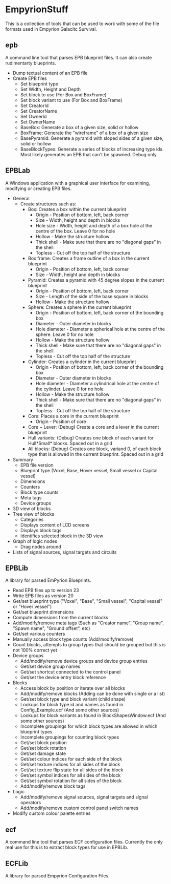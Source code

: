 # EmpyrionStuff

This is a collection of tools that can be used to work with some of the file formats used in Empyrion Galacitc Survival.

## epb
A command line tool that parses EPB blueprint files. It can also create rudimentarty blueprints.
* Dump textual content of an EPB file
* Create EPB files
    * Set blueprint type
    * Set Width, Height and Depth
    * Set block to use (For Box and BoxFrame)
    * Set block variant to use (For Box and BoxFrame)
    * Set CreatorId
    * Set CreatorName
    * Set OwnerId
    * Set OwnerName
    * BaseBox: Generate a box of a given size, solid or hollow
    * BoxFrame: Generate the "wireframe" of a box of a given size
    * BasePyramid: Generate a pyramid with sloped sides of a given size, solid or hollow 
    * BaseBlockTypes: Generate a series of blocks of increasing type ids. Most likely generates an EPB that can't be spawned. Debug only.

## EPBLab
A Windows application with a graphical user interface for examining, modifying or creating EPB files.
* General
    * Create structures such as:
        * Box: Creates a box within the current blueprint
            * Origin - Position of bottom, left, back corner
            * Size - Width, height and depth in blocks
            * Hole size - Width, height and depth of a box hole at the centre of the box. Leave 0 for no hole
            * Hollow - Make the structure hollow
            * Thick shell - Make sure that there are no "diagonal gaps" in the shell
            * Topless - Cut off the top half of the structure
        * Box frame: Creates a frame outline of a box in the current blueprint
            * Origin - Position of bottom, left, back corner
            * Size - Width, height and depth in blocks
        * Pyramid: Creates a pyramid with 45 degree slopes in the current blueprint
            * Origin - Position of bottom, left, back corner
            * Size - Length of the side of the base square in blocks
            * Hollow - Make the structure hollow
        * Sphere: Creates a sphere in the current blueprint
            * Origin - Position of bottom, left, back corner of the bounding box
            * Diameter - Outer diameter in blocks
            * Hole diameter - Diameter a spherical hole at the centre of the sphere. Leave 0 for no hole
            * Hollow - Make the structure hollow
            * Thick shell - Make sure that there are no "diagonal gaps" in the shell
            * Topless - Cut off the top half of the structure
        * Cylinder: Creates a cylinder in the current blueprint
            * Origin - Position of bottom, left, back corner of the bounding box
            * Diameter - Outer diameter in blocks
            * Hole diameter - Diameter a cylindrical hole at the centre of the cylinder. Leave 0 for no hole
            * Hollow - Make the structure hollow
            * Thick shell - Make sure that there are no "diagonal gaps" in the shell
            * Topless - Cut off the top half of the structure
        * Core: Places a core in the current blueprint
            * Origin - Position of core
        * Core + Lever: (Debug) Create a core and a lever in the current blueprint
        * Hull variants: (Debug) Creates one block of each variant for Hull&ast;Small&ast; blocks. Spaced out in a grid
        * All blocks: (Debug) Creates one block, variand 0, of each block type that is allowed in the current blueprint. Spaced out in a grid
* Summary
    * EPB file version
    * Blueprint type (Voxel, Base, Hover vessel, Small vessel or Capital vessel)
    * Dimensions
    * Counters
    * Block type counts
    * Meta tags
    * Device groups
* 3D view of blocks
* Tree view of blocks
    * Categories
    * Displays content of LCD screens
    * Displays block tags
    * Identifies selected block in the 3D view
* Graph of logic nodes
    * Drag nodes around
* Lists of signal sources, signal targets and circuits

## EPBLib
A library for parsed EmPyrion Blueprints.
* Read EPB files up to version 23
* Write EPB files as version 20
* Get/set blueprint type ("Voxel", "Base", "Small vessel", "Capital vessel" or "Hover vessel")
* Get/set blueprint dimensions
* Compute dimensions from the current blocks
* Add/modify/remove meta tags (Such as "Creator name", "Group name", "Spawn name", "Ground offset", etc)
* Get/set various counters
* Manually access block type counts (Add/modify/remove)
* Count blocks, attempts to group types that should be grouped but this is not 100% correct yet
* Device groups
    * Add/modify/remove device groups and device group entries
    * Get/set device group names
    * Get/set shortcut connected to the control panel
    * Get/set the device entry block reference
* Blocks
    * Access block by position or iterate over all blocks
    * Add/modify/remove blocks (Adding can be done with single or a list)
    * Get/set block type and block variant (child shape)
    * Lookups for block type id and names as found in Config_Example.ecf (And some other sources)
    * Lookups for block variants as found in BlockShapesWindow.ecf (And some other sources)
    * Incomplete groupings for which block types are allowed in which blueprint types
    * Incomplete groupings for counting block types
    * Get/set block position
    * Get/set block rotation
    * Get/set damage state
    * Get/set colour indices for each side of the block
    * Get/set texture indices for all sides of the block
    * Get/set texture flip state for all sides of the block
    * Get/set symbol indices for all sides of the block
    * Get/set symbol rotation for all sides of the block
    * Add/modify/remove block tags
* Logic
    * Add/modify/remove signal sources, signal targets and signal operators
    * Add/modify/remove custom control panel switch names
* Modify custom colour palette entries

## ecf
A command line tool that parses ECF configuration files. Currently the only real use for this is to extract block types for use in EPBLib.

## ECFLib
A library for parsed Empyrion Configuration Files.
